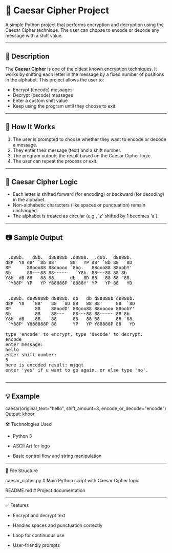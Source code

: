 # 🔐 Caesar Cipher Project

A simple Python project that performs encryption and decryption using the Caesar Cipher technique. The user can choose to encode or decode any message with a shift value.

---

## 📜 Description

The **Caesar Cipher** is one of the oldest known encryption techniques. It works by shifting each letter in the message by a fixed number of positions in the alphabet. This project allows the user to:
- Encrypt (encode) messages
- Decrypt (decode) messages
- Enter a custom shift value
- Keep using the program until they choose to exit

---

## 🚀 How It Works

1. The user is prompted to choose whether they want to encode or decode a message.
2. They enter their message (text) and a shift number.
3. The program outputs the result based on the Caesar Cipher logic.
4. The user can repeat the process or exit.

---

## 🧠 Caesar Cipher Logic

- Each letter is shifted forward (for encoding) or backward (for decoding) in the alphabet.
- Non-alphabetic characters (like spaces or punctuation) remain unchanged.
- The alphabet is treated as circular (e.g., 'z' shifted by 1 becomes 'a').

---

## 📷 Sample Output
<pre>

 .o88b.  .d8b.  d88888b .d8888.  .d8b.  d8888b. 
d8P  Y8 d8' `8b 88'     88'  YP d8' `8b 88  `8D 
8P      88ooo88 88ooooo `8bo.   88ooo88 88oobY' 
8b      88~~~88 88~~~~~   `Y8b. 88~~~88 88`8b   
Y8b  d8 88   88 88.     db   8D 88   88 88 `88. 
 `Y88P' YP   YP Y88888P `8888Y' YP   YP 88   YD 
                                                
                                                
 .o88b. d888888b d8888b. db   db d88888b d8888b.
d8P  Y8   `88'   88  `8D 88   88 88'     88  `8D
8P         88    88oodD' 88ooo88 88ooooo 88oobY'
8b         88    88~~~   88~~~88 88~~~~~ 88`8b  
Y8b  d8   .88.   88      88   88 88.     88 `88.
 `Y88P' Y888888P 88      YP   YP Y88888P 88   YD

type 'encode' to encrypt, type 'decode' to decrypt: 
encode
enter message: 
hello
enter shift number: 
5
here is encoded result: mjqqt
enter 'yes' if u want to go again. or else type 'no'. 

</pre>



---

## 💡 Example

caesar(original_text="hello", shift_amount=3, encode_or_decode="encode")
Output: khoor



🛠️ Technologies Used

- Python 3

- ASCII Art for logo

- Basic control flow and string manipulation

---

📁 File Structure

caesar_cipher.py   # Main Python script with Caesar Cipher logic

README.md          # Project documentation

---

✅ Features

- Encrypt and decrypt text

- Handles spaces and punctuation correctly

- Loop for continuous use

- User-friendly prompts



